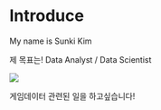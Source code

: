 # Introduce

My name is Sunki Kim



제 목표는!
Data Analyst / Data Scientist


<a href="" target="_blank"><img src="https://img.shields.io/badge/[Basic fo Python!]-[#3776AB]?style=flat-square&logo=[python]&logoColor=white"/></a>


게임데이터 관련된 일을 하고싶습니다!
